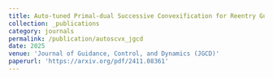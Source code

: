 ```yaml
---
title: Auto-tuned Primal-dual Successive Convexification for Reentry Guidance
collection: _publications
category: journals
permalink: /publication/autoscvx_jgcd
date: 2025
venue: 'Journal of Guidance, Control, and Dynamics (JGCD)'
paperurl: 'https://arxiv.org/pdf/2411.08361'
---
```



<!--more-->
